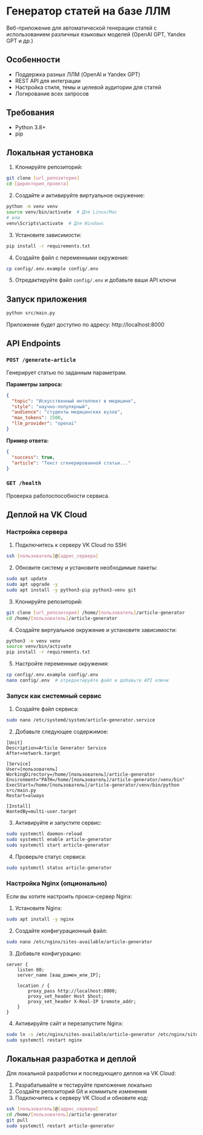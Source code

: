 # Генератор статей на базе ЛЛМ

Веб-приложение для автоматической генерации статей с использованием различных языковых моделей (OpenAI GPT, Yandex GPT и др.)

## Особенности

- Поддержка разных ЛЛМ (OpenAI и Yandex GPT)
- REST API для интеграции
- Настройка стиля, темы и целевой аудитории для статей
- Логирование всех запросов

## Требования

- Python 3.8+
- pip

## Локальная установка

1. Клонируйте репозиторий:
```bash
git clone [url_репозитория]
cd [директория_проекта]
```

2. Создайте и активируйте виртуальное окружение:
```bash
python -m venv venv
source venv/bin/activate  # Для Linux/Mac
# или
venv\Scripts\activate  # Для Windows
```

3. Установите зависимости:
```bash
pip install -r requirements.txt
```

4. Создайте файл с переменными окружения:
```bash
cp config/.env.example config/.env
```

5. Отредактируйте файл `config/.env` и добавьте ваши API ключи

## Запуск приложения

```bash
python src/main.py
```

Приложение будет доступно по адресу: http://localhost:8000

## API Endpoints

### `POST /generate-article`

Генерирует статью по заданным параметрам.

**Параметры запроса:**
```json
{
  "topic": "Искусственный интеллект в медицине",
  "style": "научно-популярный",
  "audience": "студенты медицинских вузов",
  "max_tokens": 1500,
  "llm_provider": "openai"
}
```

**Пример ответа:**
```json
{
  "success": true,
  "article": "Текст сгенерированной статьи..."
}
```

### `GET /health`

Проверка работоспособности сервиса.

## Деплой на VK Cloud

### Настройка сервера

1. Подключитесь к серверу VK Cloud по SSH:
```bash
ssh [пользователь]@[адрес_сервера]
```

2. Обновите систему и установите необходимые пакеты:
```bash
sudo apt update
sudo apt upgrade -y
sudo apt install -y python3-pip python3-venv git
```

3. Клонируйте репозиторий:
```bash
git clone [url_репозитория] /home/[пользователь]/article-generator
cd /home/[пользователь]/article-generator
```

4. Создайте виртуальное окружение и установите зависимости:
```bash
python3 -m venv venv
source venv/bin/activate
pip install -r requirements.txt
```

5. Настройте переменные окружения:
```bash
cp config/.env.example config/.env
nano config/.env  # отредактируйте файл и добавьте API ключи
```

### Запуск как системный сервис

1. Создайте файл сервиса:
```bash
sudo nano /etc/systemd/system/article-generator.service
```

2. Добавьте следующее содержимое:
```
[Unit]
Description=Article Generator Service
After=network.target

[Service]
User=[пользователь]
WorkingDirectory=/home/[пользователь]/article-generator
Environment="PATH=/home/[пользователь]/article-generator/venv/bin"
ExecStart=/home/[пользователь]/article-generator/venv/bin/python src/main.py
Restart=always

[Install]
WantedBy=multi-user.target
```

3. Активируйте и запустите сервис:
```bash
sudo systemctl daemon-reload
sudo systemctl enable article-generator
sudo systemctl start article-generator
```

4. Проверьте статус сервиса:
```bash
sudo systemctl status article-generator
```

### Настройка Nginx (опционально)

Если вы хотите настроить прокси-сервер Nginx:

1. Установите Nginx:
```bash
sudo apt install -y nginx
```

2. Создайте конфигурационный файл:
```bash
sudo nano /etc/nginx/sites-available/article-generator
```

3. Добавьте конфигурацию:
```
server {
    listen 80;
    server_name [ваш_домен_или_IP];

    location / {
        proxy_pass http://localhost:8000;
        proxy_set_header Host $host;
        proxy_set_header X-Real-IP $remote_addr;
    }
}
```

4. Активируйте сайт и перезапустите Nginx:
```bash
sudo ln -s /etc/nginx/sites-available/article-generator /etc/nginx/sites-enabled/
sudo systemctl restart nginx
```

## Локальная разработка и деплой

Для локальной разработки и последующего деплоя на VK Cloud:

1. Разрабатывайте и тестируйте приложение локально
2. Создайте репозиторий Git и коммитьте изменения
3. Подключитесь к серверу VK Cloud и обновите код:
```bash
ssh [пользователь]@[адрес_сервера]
cd /home/[пользователь]/article-generator
git pull
sudo systemctl restart article-generator
``` 
